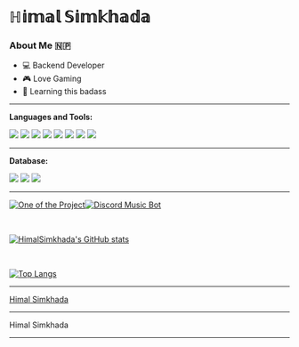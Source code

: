 <h1>ℍ𝕚𝕞𝕒𝕝 𝕊𝕚𝕞𝕜𝕙𝕒𝕕𝕒</h1>

<h3> About Me 🇳🇵 </h3>

- 💻 Backend Developer
- 🎮 Love Gaming
- 🎸 Learning this badass

<hr>

**Languages and Tools:**  

<code><img src="https://img.shields.io/badge/JavaScript-323330?style=for-the-badge&logo=javascript&logoColor=F7DF1E"></code>
<code><img src="https://img.shields.io/badge/HTML5-E34F26?style=for-the-badge&logo=html5&logoColor=white"></code>
<code><img src="https://img.shields.io/badge/CSS3-1572B6?style=for-the-badge&logo=css3&logoColor=white"></code>
<code><img src="https://img.shields.io/badge/PHP-777BB4?style=for-the-badge&logo=php&logoColor=white"></code>
<code><img src="https://img.shields.io/badge/Laravel-FF2D20?style=for-the-badge&logo=laravel&logoColor=white"></code>
<code><img src="https://img.shields.io/badge/jQuery-0769AD?style=for-the-badge&logo=jquery&logoColor=white"></code>
<code><img src="https://img.shields.io/badge/Git-F05032?style=for-the-badge&logo=git&logoColor=white"></code>
<code><img src="https://img.shields.io/badge/Bootstrap-563D7C?style=for-the-badge&logo=bootstrap&logoColor=white"></code>

<hr>

**Database:**

<code><img src="https://img.shields.io/badge/MySQL-00000F?style=for-the-badge&logo=mysql&logoColor=white"></code>
<code><img src="https://img.shields.io/badge/MongoDB-4EA94B?style=for-the-badge&logo=mongodb&logoColor=white"></code>
<code><img src="https://img.shields.io/badge/Neo4j-018bff?style=for-the-badge&logo=neo4j&logoColor=white"></code>

<hr>

[![One of the Project](https://github-readme-stats.vercel.app/api/pin/?username=himalsimkhada&repo=carrentalsystem&show_owner=true&theme=radical)](https://github.com/himalsimkhada/CarRentalSystem)[![Discord Music Bot](https://github-readme-stats.vercel.app/api/pin/?username=himalsimkhada&repo=gainebot&theme=radical&show_owner=true)](https://github.com/himalsimkhada/GaineBot)

<br>

[![HimalSimkhada's GitHub stats](https://github-readme-stats.vercel.app/api?username=himalsimkhada&show_icons=true&theme=radical&include_all_commits=true&count_private=true)](https://github-readme-stats.vercel.app/api?username=himalsimkhada&show_icons=true&theme=radical&include_all_commits=true&count_private=true)


</br>

[![Top Langs](https://github-readme-stats.vercel.app/api/top-langs/?username=himalsimkhada&layout=compact&theme=radical)](https://github-readme-stats.vercel.app/api/top-langs/?username=himalsimkhada&layout=compact&theme=radical)

<hr>

[Himal Simkhada](https://github.com/himalsimkhada)
<hr>
<footer>Himal Simkhada</footer>
<hr>
